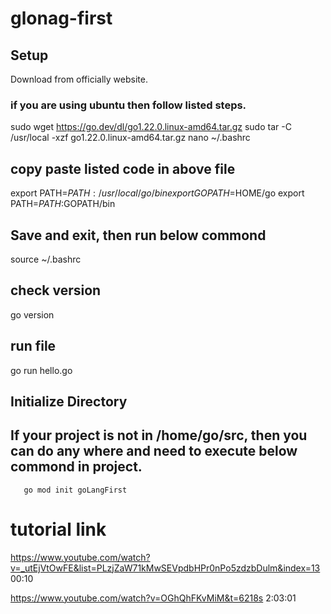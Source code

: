 # glonag-first
## Setup
 Download from officially website.
### if you are using ubuntu then follow listed steps.
 sudo wget https://go.dev/dl/go1.22.0.linux-amd64.tar.gz
 sudo tar -C /usr/local -xzf go1.22.0.linux-amd64.tar.gz
 nano ~/.bashrc
 ## copy paste listed code in above file
export PATH=$PATH:/usr/local/go/bin
export GOPATH=$HOME/go 
export PATH=$PATH:$GOPATH/bin
## Save and exit, then run below commond
source ~/.bashrc
## check version 
go version
## run file
go run hello.go

## Initialize Directory
## If your project is not in /home/go/src, then you can do any where and need to execute below commond in project.
       go mod init goLangFirst


# tutorial link
https://www.youtube.com/watch?v=_utEjVtOwFE&list=PLzjZaW71kMwSEVpdbHPr0nPo5zdzbDulm&index=13
00:10

https://www.youtube.com/watch?v=OGhQhFKvMiM&t=6218s
 2:03:01
